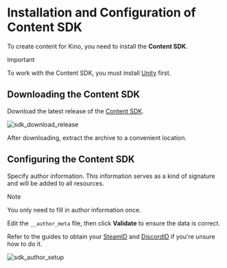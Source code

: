 ﻿# Installation and Configuration of Content SDK

To create content for Kino, you need to install the **Content SDK**.

> [!IMPORTANT]
> To work with the Content SDK, you must install [Unity](UnityInstallation_EN.md) first.

## Downloading the Content SDK

Download the latest release of the [Content SDK](https://github.com/trbflxr/kino_content_sdk/releases/latest).

![sdk_download_release](../Images/SDK/sdk_download_release.png)

After downloading, extract the archive to a convenient location.

## Configuring the Content SDK

Specify author information. This information serves as a kind of signature and will be added to all resources.

> [!NOTE]
> You only need to fill in author information once.

Edit the `__author_meta` file, then click **Validate** to ensure the data is correct.

Refer to the guides to obtain your [SteamID](GetSteamId_EN.md) and [DiscordID](GetDiscordId_EN.md) if you're unsure how to do it.

![sdk_author_setup](../Images/SDK/sdk_author_setup.png)